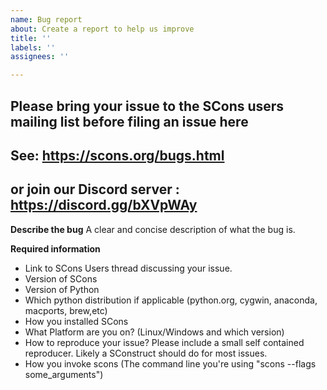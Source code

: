 ```yaml
---
name: Bug report
about: Create a report to help us improve
title: ''
labels: ''
assignees: ''

---
```


## Please bring your issue to the SCons users mailing list before filing an issue here
## See: https://scons.org/bugs.html
## or join our Discord server : https://discord.gg/bXVpWAy


**Describe the bug**
A clear and concise description of what the bug is.

**Required information**
* Link to SCons Users thread discussing your issue.
* Version of SCons
* Version of Python
* Which python distribution if applicable (python.org, cygwin, anaconda, macports, brew,etc)
* How you installed SCons
* What Platform are you on? (Linux/Windows and which version)
* How to reproduce your issue?  Please include a small self contained reproducer. Likely a SConstruct should do for most issues.
* How you invoke scons (The command line you're using "scons --flags some_arguments")
